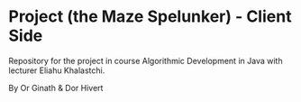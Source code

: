 <h1>Project (the Maze Spelunker) - Client Side</h1> 


Repository for the project in course Algorithmic Development in Java with lecturer Eliahu Khalastchi.

By Or Ginath & Dor Hivert
